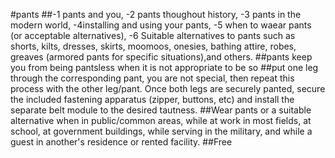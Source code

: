 #pants
  ##-1 pants and you, -2 pants thoughout history, -3 pants in the modern world, -4installing and using your pants, -5 when to waear pants (or acceptable alternatives), -6 Suitable alternatives to pants such as shorts, kilts, dresses, skirts, moomoos, onesies, bathing attire, robes, greaves (armored pants for specific situations),and others.
  ##pants keep you from being pantsless when it is not appropriate to be so
  ##put one leg through the corresponding pant, you are not special, then repeat this process with the other leg/pant. Once both legs are securely panted, secure the included fastening apparatus (zipper, buttons, etc) and install the separate belt module to the desired tautness.
  ##Wear pants or a suitable alternative when in public/common areas, while at work in most fields, at school, at government buildings, while serving in the military, and while a guest in another's residence or rented facility.
  ##Free
  